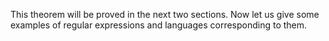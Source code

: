 This theorem will be proved in the next two sections. Now let us give
some examples of regular expressions and languages corresponding to
them.
